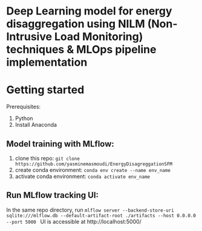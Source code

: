 # Deep Learning model for energy disaggregation using NILM (Non-Intrusive Load Monitoring) techniques & MLOps pipeline implementation

# Getting started
Prerequisites: 

 1. Python 
 3. Install Anaconda 

## Model training with MLflow:

 1. clone this repo: `git clone https://github.com/yasminemasmoudi/EnergyDisagreggationSFM`
 2. create conda environment: `conda env create --name env_name`
 3. activate conda environment: `conda activate env_name`

## Run MLflow tracking UI:
In the same repo directory, run `mlflow server --backend-store-uri sqlite:///mlflow.db --default-artifact-root ./artifacts --host 0.0.0.0 --port 5000 `
UI is accessible at http://localhost:5000/


